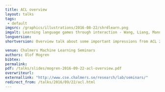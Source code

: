 ```yaml
---
title: ACL overview
layout: talks
tags:
 - default
imgsrc: /graphics/illustrations/2016-08-22/shrdlearn.png
imgalt: Learning language games through interaction - Wang, Liang, Manning. ACL 2016.
longversion: 
shortversion: Overview talk about some important impressions from ACL 2016.

venue: Chalmers Machine Learning Seminars
authors: Olof Mogren
bibtex: 
permalink:
pdf: /talks/slides/mogren-2016-09-22-acl-overview.pdf
overwriteurl: 
externallink: "http://www.cse.chalmers.se/research/lab/seminars/"
redirect_from: /talks/2016/09/22/acl.html
---
```


